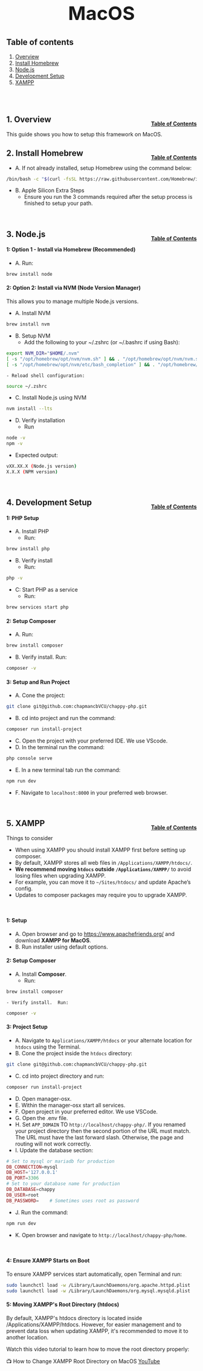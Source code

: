 <h1 style="font-size: 50px; text-align: center;">MacOS</h1>

## Table of contents
1. [Overview](#overview)
2. [Install Homebrew](#homebrew)
3. [Node.js](nodejs)
4. [Development Setup](#dev)
5. [XAMPP](#xampp)
<br>
<br>

## 1. Overview <a id="overview"></a><span style="float: right; font-size: 14px; padding-top: 15px;">[Table of Contents](#table-of-contents)</span>
This guide shows you how to setup this framework on MacOS.

## 2. Install Homebrew <a id="homebrew"></a><span style="float: right; font-size: 14px; padding-top: 15px;">[Table of Contents](#table-of-contents)</span>
* A. If not already installed, setup Homebrew using the command below:
```sh
/bin/bash -c "$(curl -fsSL https://raw.githubusercontent.com/Homebrew/install/HEAD/install.sh)"
```

* B. Apple Silicon Extra Steps
    - Ensure you run the 3 commands required after the setup process is finished to setup your path.
<br>

## 3. Node.js <a id="nodejs"></a><span style="float: right; font-size: 14px; padding-top: 15px;">[Table of Contents](#table-of-contents)</span>
#### 1: Option 1 - Install via Homebrew (Recommended)
* A. Run:
```sh
brew install node
```

#### 2: Option 2: Install via NVM (Node Version Manager)
This allows you to manage multiple Node.js versions.
* A. Install NVM
```sh
brew install nvm
```

* B. Setup NVM
    - Add the following to your ~/.zshrc (or ~/.bashrc if using Bash):
```sh
export NVM_DIR="$HOME/.nvm"
[ -s "/opt/homebrew/opt/nvm/nvm.sh" ] && . "/opt/homebrew/opt/nvm/nvm.sh"
[ -s "/opt/homebrew/opt/nvm/etc/bash_completion" ] && . "/opt/homebrew/opt/nvm/etc/bash_completion"
```

    - Reload shell configuration:
```sh
source ~/.zshrc
```

* C. Install Node.js using NVM
```sh
nvm install --lts
```

* D. Verify installation
    - Run
```sh
node -v
npm -v
```

   - Expected output:
```sh
vXX.XX.X (Node.js version)
X.X.X (NPM version)
```
<br>

## 4. Development Setup <a id="dev"></a><span style="float: right; font-size: 14px; padding-top: 15px;">[Table of Contents](#table-of-contents)</span>
#### 1: PHP Setup
* A. Install PHP
    - Run:
```sh
brew install php
```

* B. Verify install
    - Run:
```sh
php -v
```

* C: Start PHP as a service
    - Run:
```sh
brew services start php
```

#### 2: Setup Composer
* A. Run:
```sh
brew install composer
```

* B. Verify install.  Run:
```sh
composer -v
```

#### 3: Setup and Run Project
* A. Cone the project:
```sh
git clone git@github.com:chapmancbVCU/chappy-php.git
```

* B. cd into project and run the command:
```sh
composer run install-project
```

* C. Open the project with your preferred IDE.  We use VScode.
* D. In the terminal run the command:
```sh
php console serve
```
* E. In a new terminal tab run the command:
```sh
npm run dev
```
* F. Navigate to `localhost:8000` in your preferred web browser.
<br>

## 5. XAMPP <a id="xampp"></a><span style="float: right; font-size: 14px; padding-top: 15px;">[Table of Contents](#table-of-contents)</span>
Things to consider
- When using XAMPP you should install XAMPP first before setting up composer.
- By default, XAMPP stores all web files in `/Applications/XAMPP/htdocs/`.  
- **We recommend moving `htdocs` outside `/Applications/XAMPP/`** to avoid losing files when upgrading XAMPP.
- For example, you can move it to `~/Sites/htdocs/` and update Apache’s config.
- Updates to composer packages may require you to upgrade XAMPP.
<br>

#### 1: Setup
* A. Open browser and go to https://www.apachefriends.org/ and download **XAMPP for MacOS**.
* B. Run installer using default options.

#### 2: Setup Composer
* A. Install **Composer**.
    - Run:
```sh
brew install composer
```
    - Verify install.  Run:
```sh
composer -v
```

#### 3: Project Setup
* A. Navigate to `Applications/XAMPP/htdocs` or your alternate location for `htdocs` using the Terminal.
* B. Cone the project inside the `htdocs` directory:
```sh
git clone git@github.com:chapmancbVCU/chappy-php.git
```
* C. cd into project directory and run:
```sh
composer run install-project
```

* D. Open manager-osx.
* E. Within the manager-osx start all services.
* F. Open project in your preferred editor.  We use VSCode.
* G. Open the .env file.
* H. Set `APP_DOMAIN` TO `http://localhost/chappy-php/`.  If you renamed your project directory then the second portion of the URL must match.  The URL must have the last forward slash.  Otherwise, the page and routing will not work correctly.
* I. Update the database section:
```php
# Set to mysql or mariadb for production
DB_CONNECTION=mysql
DB_HOST='127.0.0.1'
DB_PORT=3306
# Set to your database name for production
DB_DATABASE=chappy
DB_USER=root
DB_PASSWORD=    # Sometimes uses root as password
```
* J. Run the command:
```sh
npm run dev
```
* K. Open browser and navigate to `http://localhost/chappy-php/home`.
<br>

#### 4: Ensure XAMPP Starts on Boot
To ensure XAMPP services start automatically, open Terminal and run:
```sh
sudo launchctl load -w /Library/LaunchDaemons/org.apache.httpd.plist
sudo launchctl load -w /Library/LaunchDaemons/org.mysql.mysqld.plist
```

#### 5: Moving XAMPP's Root Directory (htdocs)
By default, XAMPP's htdocs directory is located inside /Applications/XAMPP/htdocs. However, for easier management and to prevent data loss when updating XAMPP, it's recommended to move it to another location.

Watch this video tutorial to learn how to move the root directory properly:

📺 How to Change XAMPP Root Directory on MacOS [YouTube](https://www.youtube.com/watch?v=cWPSBbwmQFE)